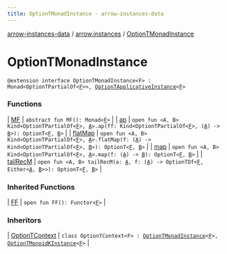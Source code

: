 ```yaml
---
title: OptionTMonadInstance - arrow-instances-data
---
```


[arrow-instances-data](../../index.html) / [arrow.instances](../index.html) / [OptionTMonadInstance](./index.html)

# OptionTMonadInstance

`@extension interface OptionTMonadInstance<F> : Monad<OptionTPartialOf<`[`F`](index.html#F)`>>, `[`OptionTApplicativeInstance`](../-option-t-applicative-instance/index.html)`<`[`F`](index.html#F)`>`

### Functions

| [MF](-m-f.html) | `abstract fun MF(): Monad<`[`F`](index.html#F)`>` |
| [ap](ap.html) | `open fun <A, B> Kind<OptionTPartialOf<`[`F`](index.html#F)`>, `[`A`](ap.html#A)`>.ap(ff: Kind<OptionTPartialOf<`[`F`](index.html#F)`>, (`[`A`](ap.html#A)`) -> `[`B`](ap.html#B)`>): OptionT<`[`F`](index.html#F)`, `[`B`](ap.html#B)`>` |
| [flatMap](flat-map.html) | `open fun <A, B> Kind<OptionTPartialOf<`[`F`](index.html#F)`>, `[`A`](flat-map.html#A)`>.flatMap(f: (`[`A`](flat-map.html#A)`) -> Kind<OptionTPartialOf<`[`F`](index.html#F)`>, `[`B`](flat-map.html#B)`>): OptionT<`[`F`](index.html#F)`, `[`B`](flat-map.html#B)`>` |
| [map](map.html) | `open fun <A, B> Kind<OptionTPartialOf<`[`F`](index.html#F)`>, `[`A`](map.html#A)`>.map(f: (`[`A`](map.html#A)`) -> `[`B`](map.html#B)`): OptionT<`[`F`](index.html#F)`, `[`B`](map.html#B)`>` |
| [tailRecM](tail-rec-m.html) | `open fun <A, B> tailRecM(a: `[`A`](tail-rec-m.html#A)`, f: (`[`A`](tail-rec-m.html#A)`) -> OptionTOf<`[`F`](index.html#F)`, Either<`[`A`](tail-rec-m.html#A)`, `[`B`](tail-rec-m.html#B)`>>): OptionT<`[`F`](index.html#F)`, `[`B`](tail-rec-m.html#B)`>` |

### Inherited Functions

| [FF](../-option-t-applicative-instance/-f-f.html) | `open fun FF(): Functor<`[`F`](../-option-t-applicative-instance/index.html#F)`>` |

### Inheritors

| [OptionTContext](../-option-t-context/index.html) | `class OptionTContext<F> : `[`OptionTMonadInstance`](./index.html)`<`[`F`](../-option-t-context/index.html#F)`>, `[`OptionTMonoidKInstance`](../-option-t-monoid-k-instance/index.html)`<`[`F`](../-option-t-context/index.html#F)`>` |


